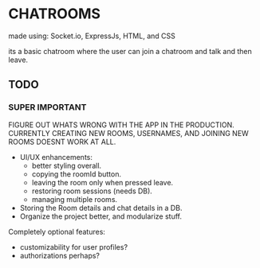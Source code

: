 # CHATROOMS

made using: Socket.io, ExpressJs, HTML, and CSS

its a basic chatroom where the user can join a chatroom and talk and then leave.

## TODO

### SUPER IMPORTANT

FIGURE OUT WHATS WRONG WITH THE APP IN THE PRODUCTION. CURRENTLY CREATING NEW ROOMS, USERNAMES, AND JOINING NEW ROOMS DOESNT WORK AT ALL.

- UI/UX enhancements:
  - better styling overall.
  - copying the roomId button.
  - leaving the room only when pressed leave.
  - restoring room sessions (needs DB).
  - managing multiple rooms.
- Storing the Room details and chat details in a DB.
- Organize the project better, and modularize stuff.

Completely optional features:

- customizability for user profiles?
- authorizations perhaps?
